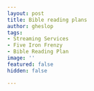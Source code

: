 ```yaml
---
layout: post
title: Bible reading plans
author: gheslop
tags:
- Streaming Services
- Five Iron Frenzy
- Bible Reading Plan
image: ''
featured: false
hidden: false

---
```

